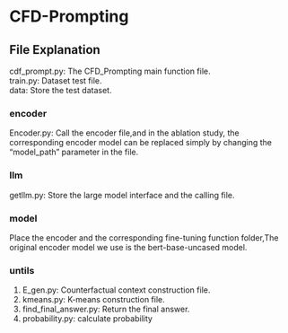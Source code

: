 # CFD-Prompting
## File Explanation
cdf_prompt.py: The CFD_Prompting main function file.<br>
train.py: Dataset test file.<br>
data: Store the test dataset.<br>
### encoder
Encoder.py: Call the encoder file,and in the ablation study, the corresponding encoder model can be replaced simply by changing the “model_path” parameter in the file.<br>
### llm
getllm.py: Store the large model interface and the calling file.<br>
### model
  Place the encoder and the corresponding fine-tuning function folder,The original encoder model we use is the bert-base-uncased model.<br>
### untils <br>
1. E_gen.py: Counterfactual context construction file.<br>
2. kmeans.py: K-means construction file.<br>
3. find_final_answer.py: Return the final answer.<br>
4. probability.py: calculate probability <br>

